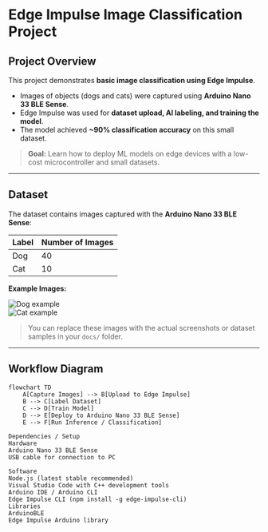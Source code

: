 # Edge Impulse Image Classification Project

## Project Overview
This project demonstrates **basic image classification using Edge Impulse**.  
- Images of objects (dogs and cats) were captured using **Arduino Nano 33 BLE Sense**.  
- Edge Impulse was used for **dataset upload, AI labeling, and training the model**.  
- The model achieved **~90% classification accuracy** on this small dataset.  

> **Goal:** Learn how to deploy ML models on edge devices with a low-cost microcontroller and small datasets.  

---

## Dataset
The dataset contains images captured with the **Arduino Nano 33 BLE Sense**:  

| Label | Number of Images |
|-------|----------------|
| Dog   | 40             |
| Cat   | 10             |

**Example Images:**

![Dog example](docs/dog_example.jpg)  
![Cat example](docs/cat_example.jpg)  

> You can replace these images with the actual screenshots or dataset samples in your `docs/` folder.

---

## Workflow Diagram

```mermaid
flowchart TD
    A[Capture Images] --> B[Upload to Edge Impulse]
    B --> C[Label Dataset]
    C --> D[Train Model]
    D --> E[Deploy to Arduino Nano 33 BLE Sense]
    E --> F[Run Inference / Classification]

Dependencies / Setup
Hardware
Arduino Nano 33 BLE Sense
USB cable for connection to PC

Software
Node.js (latest stable recommended)
Visual Studio Code with C++ development tools
Arduino IDE / Arduino CLI
Edge Impulse CLI (npm install -g edge-impulse-cli)
Libraries
ArduinoBLE
Edge Impulse Arduino library
